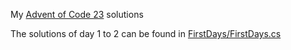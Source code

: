 My [Advent of Code 23](https://adventofcode.com/2023) solutions

The solutions of day 1 to 2 can be found in [FirstDays/FirstDays.cs](adventOfCode23/FirstDays/FirstDays.cs) <!-- solution days -->
